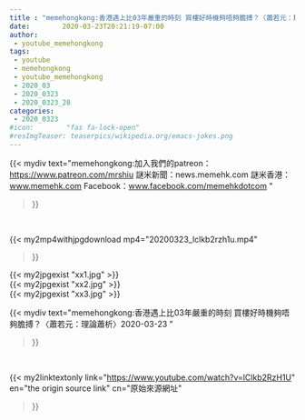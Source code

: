```yaml
---
title : "memehongkong:香港遇上比03年嚴重的時刻 買樓好時機夠唔夠膽搏？〈蕭若元：理論蕭析〉2020-03-23 "
date:        2020-03-23T20:21:19-07:00
author:
 - youtube_memehongkong
tags:
 - youtube
 - memehongkong
 - youtube_memehongkong
 - 2020_03
 - 2020_0323
 - 2020_0323_20
categories:
 - 2020_0323
#icon:        "fas fa-lock-open"
#resImgTeaser: teaserpics/wikipedia.org/emacs-jokes.png
---
```


{{< mydiv text="memehongkong:加入我們的patreon：https://www.patreon.com/mrshiu 謎米新聞：news.memehk.com 謎米香港： www.memehk.com Facebook：www.facebook.com/memehkdotcom "
>}}
<br>


{{< my2mp4withjpgdownload mp4="20200323_lclkb2rzh1u.mp4"
>}}

{{< my2jpgexist "xx1.jpg" >}}<br>
{{< my2jpgexist "xx2.jpg" >}}<br>
{{< my2jpgexist "xx3.jpg" >}}<br>



{{< mydiv text="memehongkong:香港遇上比03年嚴重的時刻 買樓好時機夠唔夠膽搏？〈蕭若元：理論蕭析〉2020-03-23 "
>}}
<br>

{{< my2linktextonly link="https://www.youtube.com/watch?v=lClkb2RzH1U"
en="the origin source link" cn="原始來源網址"
>}}


<br>

